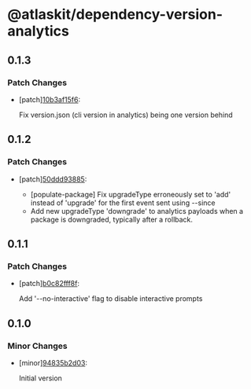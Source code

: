 # @atlaskit/dependency-version-analytics

## 0.1.3

### Patch Changes

- [patch][10b3af15f6](https://bitbucket.org/atlassian/atlaskit-mk-2/commits/10b3af15f6):

  Fix version.json (cli version in analytics) being one version behind

## 0.1.2

### Patch Changes

- [patch][50ddd93885](https://bitbucket.org/atlassian/atlaskit-mk-2/commits/50ddd93885):

  - [populate-package] Fix upgradeType erroneously set to 'add' instead of 'upgrade' for the first event sent using --since
  - Add new upgradeType 'downgrade' to analytics payloads when a package is downgraded, typically after a rollback.

## 0.1.1

### Patch Changes

- [patch][b0c82fff8f](https://bitbucket.org/atlassian/atlaskit-mk-2/commits/b0c82fff8f):

  Add '--no-interactive' flag to disable interactive prompts

## 0.1.0

### Minor Changes

- [minor][94835b2d03](https://bitbucket.org/atlassian/atlaskit-mk-2/commits/94835b2d03):

  Initial version

